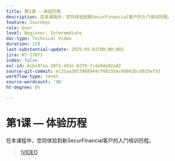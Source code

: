 ```yaml
---
title: 第1课 — 体验历程
description: 在本课程中，您将体验到新SecurFinancial客户的入门培训历程。
feature: Journeys
role: User
level: Beginner, Intermediate
doc-type: Technical Video
duration: 129
last-substantial-update: 2025-05-01T00:00:00Z
jira: KT-17873
index: false
exl-id: 6cbc47aa-20f2-493c-b379-7cda9da92a02
source-git-commit: e135aa3657068944cf682354c90092bcd915ef3d
workflow-type: tm+mt
source-wordcount: '36'
ht-degree: 0%

---
```


# 第1课 — 体验历程

在本课程中，您将体验到新SecurFinancial客户的入门培训历程。

>[!VIDEO](https://video.tv.adobe.com/v/3457827/?learn=on&enablevpops)
